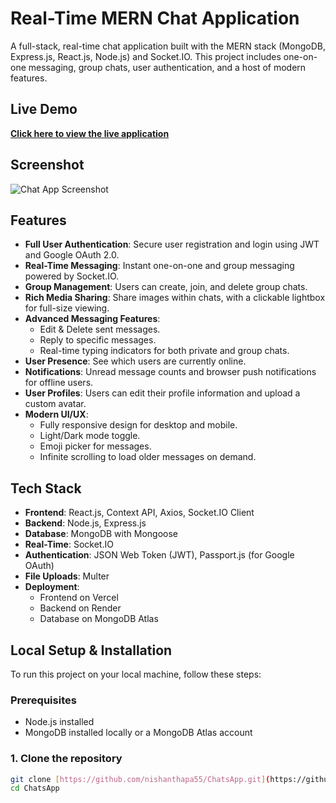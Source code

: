# Real-Time MERN Chat Application

A full-stack, real-time chat application built with the MERN stack (MongoDB, Express.js, React.js, Node.js) and Socket.IO. This project includes one-on-one messaging, group chats, user authentication, and a host of modern features.

## Live Demo

**[Click here to view the live application](chats-app-five.vercel.app)**

## Screenshot

![Chat App Screenshot](https://i.imgur.com/UEbIfC0.png)

## Features

- **Full User Authentication**: Secure user registration and login using JWT and Google OAuth 2.0.
- **Real-Time Messaging**: Instant one-on-one and group messaging powered by Socket.IO.
- **Group Management**: Users can create, join, and delete group chats.
- **Rich Media Sharing**: Share images within chats, with a clickable lightbox for full-size viewing.
- **Advanced Messaging Features**:
  - Edit & Delete sent messages.
  - Reply to specific messages.
  - Real-time typing indicators for both private and group chats.
- **User Presence**: See which users are currently online.
- **Notifications**: Unread message counts and browser push notifications for offline users.
- **User Profiles**: Users can edit their profile information and upload a custom avatar.
- **Modern UI/UX**:
  - Fully responsive design for desktop and mobile.
  - Light/Dark mode toggle.
  - Emoji picker for messages.
  - Infinite scrolling to load older messages on demand.

## Tech Stack

- **Frontend**: React.js, Context API, Axios, Socket.IO Client
- **Backend**: Node.js, Express.js
- **Database**: MongoDB with Mongoose
- **Real-Time**: Socket.IO
- **Authentication**: JSON Web Token (JWT), Passport.js (for Google OAuth)
- **File Uploads**: Multer
- **Deployment**:
  - Frontend on Vercel
  - Backend on Render
  - Database on MongoDB Atlas

## Local Setup & Installation

To run this project on your local machine, follow these steps:

### Prerequisites
- Node.js installed
- MongoDB installed locally or a MongoDB Atlas account

### 1. Clone the repository
```bash
git clone [https://github.com/nishanthapa55/ChatsApp.git](https://github.com/nishanthapa55/ChatsApp.git)
cd ChatsApp
